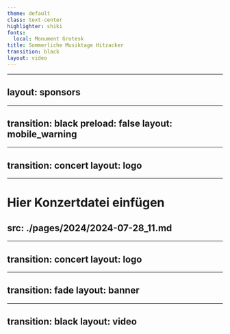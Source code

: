 ```yaml
---
theme: default
class: text-center
highlighter: shiki
fonts:
  local: Monument Grotesk
title: Sommerliche Musiktage Hitzacker
transition: black
layout: video
---
```

---
layout: sponsors
---
---
transition: black
preload: false
layout: mobile_warning
---
<!-- <AudioPlayer audioSrc="/audio_alert_2023.mp3" /> -->
---
transition: concert
layout: logo
---
---
# Hier Konzertdatei einfügen
src: ./pages/2024/2024-07-28_11.md
---
---
transition: concert
layout: logo
---
---
transition: fade
layout: banner
---
---
transition: black
layout: video
---